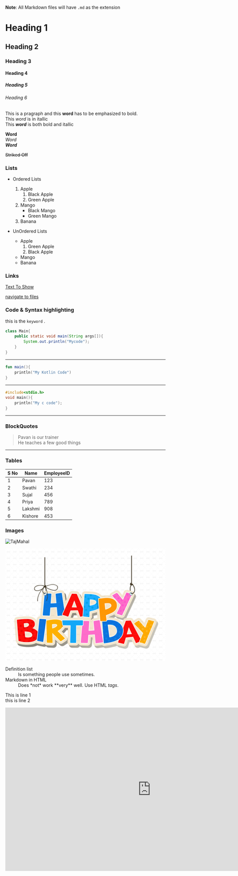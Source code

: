**Note**: All Markdown files will have `.md` as the extension

# Heading 1
## Heading 2
### Heading 3
#### Heading 4
##### Heading 5
###### Heading 6

This is a pragraph and this **word** has to be emphasized to bold.   
This *word* is in itallic  
This ***word*** is both bold and itallic

__Word__  
_Word_  
___Word___   

~~Striked Off~~

### Lists
- Ordered Lists  
  1. Apple
     1. Black Apple
     2. Green Apple
  2. Mango
      - Black Mango
      - Green Mango
  3. Banana

- UnOrdered Lists
  - Apple
    1.  Green Apple
    2.  Black Apple
  - Mango
  - Banana

### Links

[Text To Show](https://google.com)

[navigate to files](/birthday.png)

### Code & Syntax highlighting

this is the `keyword` .

```java
class Main{
    public static void main(String args[]){
        System.out.println("Mycode");
    }
}
```
---
```kotlin
fun main(){
    println("My Kotlin Code")
}
```
---
```c
#include<stdio.h>
void main(){
    println("My c code");
}
```
---
### BlockQuotes
> Pavan is our trainer  
> He teaches a few good things
---
### Tables
S No|Name|EmployeeID
--|--|--
1|Pavan|123
2|Swathi|234
3|Sujal|456
4|Priya|789
5|Lakshmi|908
6|Kishore|453

### Images
![TajMahal](https://whc.unesco.org/uploads/thumbs/site_0252_0001-1000-750-20080319163058.jpg)

![HPB](/birthday.png)



<dl>
  <dt>Definition list</dt>
  <dd>Is something people use sometimes.</dd>

  <dt>Markdown in HTML</dt>
  <dd>Does *not* work **very** well. Use HTML <em>tags</em>.</dd>
</dl>

This is line 1  
this is line 2

<iframe width="914" height="514" src="https://www.youtube.com/embed/OKKCPplPMeY" title="Android ViewModel (JAVA) Tutorial | ViewModel Step By Step For Beginners | Android JET PACK (Part-2)" frameborder="0" allow="accelerometer; autoplay; clipboard-write; encrypted-media; gyroscope; picture-in-picture; web-share" referrerpolicy="strict-origin-when-cross-origin" allowfullscreen></iframe>

